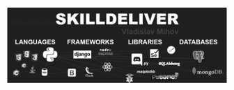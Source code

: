 <p align="center">
  <img src="https://github.com/skilldeliver/skilldeliver/blob/master/skilldeliver_banner.png">
</p>